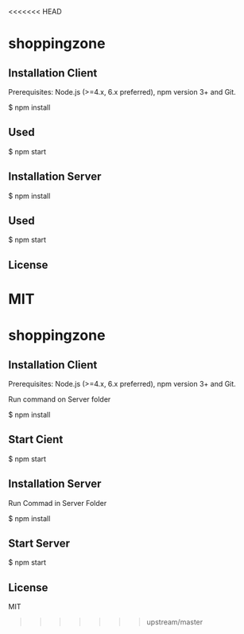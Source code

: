 <<<<<<< HEAD
# shoppingzone

<h2>Installation Client</h2>
Prerequisites:
Node.js (>=4.x, 6.x preferred), npm version 3+ and Git.

$ npm install

<h2>Used</h2> 

$ npm start

<h2>Installation Server</h2>
$ npm install

<h2>Used</h2> 
$ npm start

## License

MIT
=======
# shoppingzone

<h2>Installation Client</h2>
Prerequisites:
Node.js (>=4.x, 6.x preferred), npm version 3+ and Git.

Run command on Server folder

$ npm install

<h2>Start Cient</h2> 

$ npm start

<h2>Installation Server</h2>

Run Commad in Server Folder

$ npm install

<h2>Start Server</h2>

$ npm start


## License

MIT
>>>>>>> upstream/master
